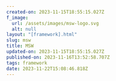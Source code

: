 ```yaml
---
created-on: 2023-11-15T18:55:15.027Z
f_image:
  url: /assets/images/msw-logo.svg
  alt: null
layout: "[framework].html"
slug: msw
title: MSW
updated-on: 2023-11-15T18:55:15.027Z
published-on: 2023-11-16T13:52:58.707Z
tags: framework
date: 2023-11-22T15:08:46.818Z
---
```

